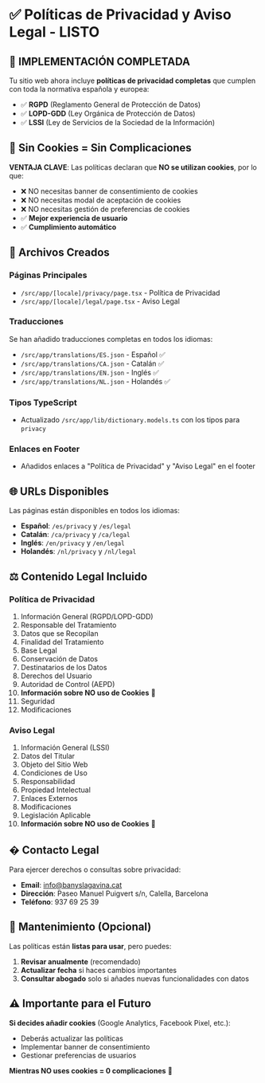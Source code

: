 # ✅ Políticas de Privacidad y Aviso Legal - LISTO

## 🎉 **IMPLEMENTACIÓN COMPLETADA**

Tu sitio web ahora incluye **políticas de privacidad completas** que cumplen con toda la normativa española y europea:

- ✅ **RGPD** (Reglamento General de Protección de Datos)
- ✅ **LOPD-GDD** (Ley Orgánica de Protección de Datos)  
- ✅ **LSSI** (Ley de Servicios de la Sociedad de la Información)

## 🚫 **Sin Cookies = Sin Complicaciones**

**VENTAJA CLAVE**: Las políticas declaran que **NO se utilizan cookies**, por lo que:
- ❌ NO necesitas banner de consentimiento de cookies
- ❌ NO necesitas modal de aceptación de cookies
- ❌ NO necesitas gestión de preferencias de cookies
- ✅ **Mejor experiencia de usuario**
- ✅ **Cumplimiento automático**

## 📁 Archivos Creados

### Páginas Principales
- `/src/app/[locale]/privacy/page.tsx` - Política de Privacidad
- `/src/app/[locale]/legal/page.tsx` - Aviso Legal

### Traducciones
Se han añadido traducciones completas en todos los idiomas:
- `/src/app/translations/ES.json` - Español ✅
- `/src/app/translations/CA.json` - Catalán ✅  
- `/src/app/translations/EN.json` - Inglés ✅
- `/src/app/translations/NL.json` - Holandés ✅

### Tipos TypeScript
- Actualizado `/src/app/lib/dictionary.models.ts` con los tipos para `privacy`

### Enlaces en Footer
- Añadidos enlaces a "Política de Privacidad" y "Aviso Legal" en el footer

## 🌐 URLs Disponibles

Las páginas están disponibles en todos los idiomas:

- **Español**: `/es/privacy` y `/es/legal`
- **Catalán**: `/ca/privacy` y `/ca/legal`
- **Inglés**: `/en/privacy` y `/en/legal`
- **Holandés**: `/nl/privacy` y `/nl/legal`

## ⚖️ Contenido Legal Incluido

### Política de Privacidad
1. Información General (RGPD/LOPD-GDD)
2. Responsable del Tratamiento
3. Datos que se Recopilan
4. Finalidad del Tratamiento
5. Base Legal
6. Conservación de Datos
7. Destinatarios de los Datos
8. Derechos del Usuario
9. Autoridad de Control (AEPD)
10. **Información sobre NO uso de Cookies** 🎯
11. Seguridad
12. Modificaciones

### Aviso Legal
1. Información General (LSSI)
2. Datos del Titular
3. Objeto del Sitio Web
4. Condiciones de Uso
5. Responsabilidad
6. Propiedad Intelectual
7. Enlaces Externos
8. Modificaciones
9. Legislación Aplicable
10. **Información sobre NO uso de Cookies** 🎯

## � **Contacto Legal**

Para ejercer derechos o consultas sobre privacidad:
- **Email**: info@banyslagavina.cat
- **Dirección**: Paseo Manuel Puigvert s/n, Calella, Barcelona  
- **Teléfono**: 937 69 25 39

## 🔧 **Mantenimiento (Opcional)**

Las políticas están **listas para usar**, pero puedes:

1. **Revisar anualmente** (recomendado)
2. **Actualizar fecha** si haces cambios importantes
3. **Consultar abogado** solo si añades nuevas funcionalidades con datos

## ⚠️ **Importante para el Futuro**

**Si decides añadir cookies** (Google Analytics, Facebook Pixel, etc.):
- Deberás actualizar las políticas
- Implementar banner de consentimiento
- Gestionar preferencias de usuarios

**Mientras NO uses cookies = 0 complicaciones** 🎉